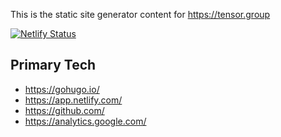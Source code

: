 This is the static site generator content for https://tensor.group

[![Netlify Status](https://api.netlify.com/api/v1/badges/7ea596dd-fd29-4c82-a65a-625061e85597/deploy-status)](https://app.netlify.com/sites/sad-volhard-6934d2/deploys)

Primary Tech
---------------
* https://gohugo.io/
* https://app.netlify.com/
* https://github.com/
* https://analytics.google.com/
